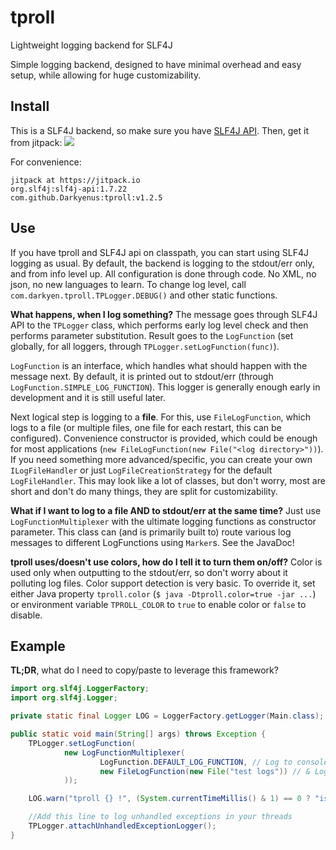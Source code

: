 # tproll
Lightweight logging backend for SLF4J

Simple logging backend, designed to have minimal overhead and easy setup, while allowing for huge customizability.

## Install
This is a SLF4J backend, so make sure you have [SLF4J API](http://search.maven.org/#search%7Cga%7C1%7Ca%3A%22slf4j-api%22).
Then, get it from jitpack: [![](https://jitpack.io/v/Darkyenus/tproll.svg)](https://jitpack.io/#Darkyenus/tproll)

For convenience:
```
jitpack at https://jitpack.io
org.slf4j:slf4j-api:1.7.22
com.github.Darkyenus:tproll:v1.2.5
```

## Use
If you have tproll and SLF4J api on classpath, you can start using SLF4J logging as usual.
By default, the backend is logging to the stdout/err only, and from info level up.
All configuration is done through code. No XML, no json, no new languages to learn.
To change log level, call `com.darkyen.tproll.TPLogger.DEBUG()` and other static functions.

**What happens, when I log something?** The message goes through SLF4J API to the `TPLogger` class,
which performs early log level check and then performs parameter substitution. Result goes to the `LogFunction` (set globally, for all loggers, through `TPLogger.setLogFunction(func)`).

`LogFunction` is an interface, which handles what should happen with the message next. By default, it is printed out to stdout/err (through `LogFunction.SIMPLE_LOG_FUNCTION`).
This logger is generally enough early in development and it is still useful later.

Next logical step is logging to a **file**. For this, use `FileLogFunction`, which logs to a file (or multiple files, one file for each restart, this can be configured).
Convenience constructor is provided, which could be enough for most applications (`new FileLogFunction(new File("<log directory>"))`).
If you need something more advanced/specific, you can create your own `ILogFileHandler` or just `LogFileCreationStrategy` for the default `LogFileHandler`.
This may look like a lot of classes, but don't worry, most are short and don't do many things, they are split for customizability.

**What if I want to log to a file AND to stdout/err at the same time?** Just use `LogFunctionMultiplexer` with the ultimate logging functions as constructor parameter.
This class can (and is primarily built to) route various log messages to different LogFunctions using `Marker`s. See the JavaDoc!

**tproll uses/doesn't use colors, how do I tell it to turn them on/off?**
Color is used only when outputting to the stdout/err, so don't worry about it polluting log files.
Color support detection is very basic. To override it, set either Java property `tproll.color` (`$ java -Dtproll.color=true -jar ...`)
or environment variable `TPROLL_COLOR` to `true` to enable color or `false` to disable.

## Example
**TL;DR**, what do I need to copy/paste to leverage this framework?

```java
import org.slf4j.LoggerFactory;
import org.slf4j.Logger;

private static final Logger LOG = LoggerFactory.getLogger(Main.class);

public static void main(String[] args) throws Exception {
    TPLogger.setLogFunction(
            new LogFunctionMultiplexer(
                    LogFunction.DEFAULT_LOG_FUNCTION, // Log to console
                    new FileLogFunction(new File("test logs")) // & Log to file in "test logs" directory
            ));

    LOG.warn("tproll {} !", (System.currentTimeMillis() & 1) == 0 ? "is great" : "rules");

    //Add this line to log unhandled exceptions in your threads
    TPLogger.attachUnhandledExceptionLogger();
}
```
